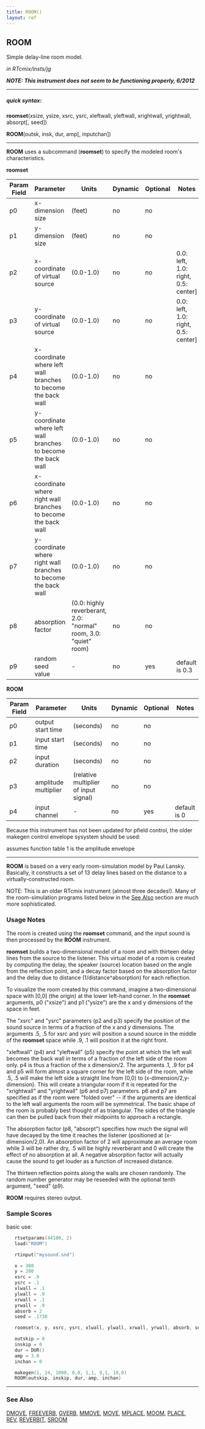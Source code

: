 ```yaml
---
title: ROOM()
layout: ref
---
```


## ROOM

Simple delay-line room model.

*in RTcmix/insts/jg*  
  
***NOTE: This instrument does not seem to be functioning properly,
6/2012***  
  

-----

##### quick syntax:

**roomset**(xsize, ysize, xsrc, ysrc, xleftwall, yleftwall, xrightwall,
yrightwall, absorpt\[, seed\])  
  
**ROOM**(outsk, insk, dur, amp\[, inputchan\])

-----

  
**ROOM** uses a subcommand (**roomset**) to specify the modeled room's
characteristics.  
  
  
<span id="roomset"></span> **roomset**  

Param Field	| Parameter | Units | Dynamic | Optional | Notes
----------- | --------- | ----- | -------- | --------- | ---------
p0 | x-dimension size | (feet) | no | no | 
p1 | y-dimension size | (feet) | no | no | 
p2 | x-coordinate of virtual source | (0.0-1.0) | no | no | 0.0: left, 1.0: right, 0.5: center] | 
p3 | y-coordinate of virtual source | (0.0-1.0) | no | no | 0.0: left, 1.0: right, 0.5: center] | 
p4 | x-coordinate where left wall branches to become the back wall | (0.0-1.0) | no | no | 
p5 | y-coordinate where left wall branches to become the back wall | (0.0-1.0) | no | no | 
p6 | x-coordinate where right wall branches to become the back wall | (0.0-1.0) | no | no | 
p7 | y-coordinate where right wall branches to become the back wall | (0.0-1.0) | no | no | 
p8 | absorption factor | (0.0: highly reverberant, 2.0: "normal" room, 3.0: "quiet" room) | no | no | 
p9 | random seed value |  -  | no | yes | default is 0.3 | 

  
<span id="ROOM"></span> **ROOM**  

Param Field	| Parameter | Units | Dynamic | Optional | Notes
----------- | --------- | ----- | -------- | --------- | ---------
p0 | output start time | (seconds) | no | no | 
p1 | input start time | (seconds) | no | no | 
p2 | input duration | (seconds) | no | no | 
p3 | amplitude multiplier | (relative multiplier of input signal) | no | no | 
p4 | input channel |  -  | no | yes | default is 0 | 

   Because this instrument has not been updated for pfield control,
   the older makegen control envelope sysystem should be used:

   assumes function table 1 is the amplitude envelope

  

-----

  
**ROOM** is based on a very early room-simulation model by Paul Lansky.
Basically, it constructs a set of 13 delay lines based on the distance
to a virtually-constructed room.

NOTE: This is an older RTcmix instrument (almost three decades\!). Many
of the room-simulation programs listed below in the [See
Also](#see_also) section are much more sophisticated.

### Usage Notes

The room is created using the **roomset** command, and the input sound
is then processed by the **ROOM** instrument.

**roomset** builds a two-dimensional model of a room and with thirteen
delay lines from the source to the listener. This virtual model of a
room is created by computing the delay, the speaker (source) location
based on the angle from the reflection point, and a decay factor based
on the absorption factor and the delay due to distance
(1/distance^absorption) for each reflection.

To visualize the room created by this command, imagine a two-dimensional
space with \[0,0\] (the origin) at the lower left-hand corner. In the
**roomset** arguments, p0 ("xsize") and p1 ("ysize") are the x and y
dimensions of the space in feet.

The "xsrc" and "ysrc" parameters (p2 and p3) specify the position of the
sound source in terms of a fraction of the x and y dimensions. The
arguments .5, .5 for xsrc and ysrc will position a sound source in the
middle of the **roomset** space while .9, .1 will position it at the
right front.

"xleftwall" (p4) and "yleftwall" (p5) specify the point at which the
left wall becomes the back wall in terms of a fraction of the left side
of the room only. p4 is thus a fraction of the x dimension/2. The
arguments .1, .9 for p4 and p5 will form almost a square corner for the
left side of the room, while .5, .5 will make the left side a straight
line from (0,0) to (x-dimension/2,y-dimension). This will create a
triangular room if it is repeated for the "xrightwall" and "yrightwall"
(p6 and p7) parameters. p6 and p7 are specified as if the room were
"folded over" -- if the arguments are identical to the left wall
arguments the room will be symmetrical. The basic shape of the room is
probably best thought of as triangular. The sides of the triangle can
then be pulled back from their midpoints to approach a rectangle.

The absorption factor (p8, "absorpt") specifies how much the signal will
have decayed by the time it reaches the listener (positioned at
(x-dimension/2,0). An absorption factor of 2 will approximate an average
room while 3 will be rather dry, .5 will be highly reverberant and 0
will create the effect of no absorption at all. A negative absorption
factor will actually cause the sound to get louder as a function of
increased distance.

The thirteen reflection points along the walls are chosen randomly. The
random number generator may be reseeded with the optional tenth
argument, "seed" (p9).

**ROOM** requires stereo output.

### Sample Scores

basic use:

```cpp
   rtsetparams(44100, 2)
   load("ROOM")

   rtinput("mysound.snd")

   x = 300
   y = 200
   xsrc = .9
   ysrc = .1
   xlwall = .1
   ylwall = .9
   xrwall = .1
   yrwall = .9
   absorb = 2
   seed = .1730

   roomset(x, y, xsrc, ysrc, xlwall, ylwall, xrwall, yrwall, absorb, seed)

   outskip = 0
   inskip = 0
   dur = DUR()
   amp = 3.0
   inchan = 0

   makegen(1, 24, 1000, 0,0, 1,1, 9,1, 10,0)
   ROOM(outskip, inskip, dur, amp, inchan)
```

  

-----

  
<span id="see_also"></span>

### See Also

[DMOVE](DMOVE.html), [FREEVERB](FREEVERB.html), [GVERB](GVERB.html),
[MMOVE](MMOVE.html), [MOVE](MOVE.html), [MPLACE](MPLACE.html),
[MOOM](MROOM.html), [PLACE](PLACE.html), [REV](REV.html),
[REVERBIT](REVERBIT.html), [SROOM](SROOM.html)
